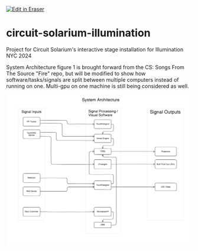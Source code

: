 <p><a target="_blank" href="https://app.eraser.io/workspace/k5siHvgRpmN836RMQbUQ" id="edit-in-eraser-github-link"><img alt="Edit in Eraser" src="https://firebasestorage.googleapis.com/v0/b/second-petal-295822.appspot.com/o/images%2Fgithub%2FOpen%20in%20Eraser.svg?alt=media&amp;token=968381c8-a7e7-472a-8ed6-4a6626da5501"></a></p>

# circuit-solarium-illumination
Project for Circuit Solarium's interactive stage installation for Illumination NYC 2024

System Architecture figure 1 is brought forward from the CS: Songs From The Source "Fire" repo, but will be modified to show how software/tasks/signals are split between multiple computers instead of running on one. Multi-gpu on one machine is still being considered as well.

![Figure 1](/.eraser/k5siHvgRpmN836RMQbUQ___tTtaXijJXwZgula4by2oOh994aM2___---figure---tSHYgzhVb9jU4bao9OZbe---figure---_7b4C2V-_GObkPn3lqmtCg.png "Figure 1")





<!--- Eraser file: https://app.eraser.io/workspace/k5siHvgRpmN836RMQbUQ --->